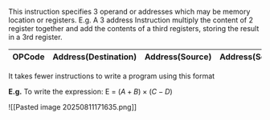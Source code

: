 This instruction specifies 3 operand or addresses which may be memory location or registers.
E.g. A 3 address Instruction multiply the content of 2 register together and add the contents of a third registers, storing the result in a 3rd register.

| **OPCode** | Address(Destination) | Address(Source) | Address(Source) | Mode |
| ---------- | -------------------- | --------------- | --------------- | ---- |

It takes fewer instructions to write a program using this format

**E.g.**
To write the expression: E = $(A+B) \times (C-D)$

![[Pasted image 20250811171635.png]]
